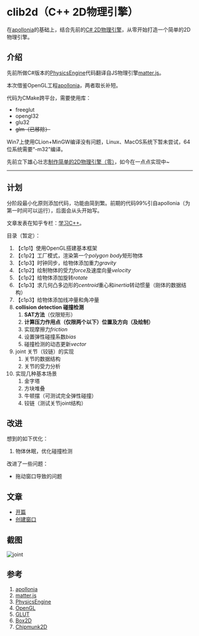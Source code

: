 # clib2d（C++ 2D物理引擎）

在[apollonia](https://github.com/wgtdkp/apollonia)的基础上，结合先前的[C# 2D物理引擎](https://github.com/bajdcc/PhysicsEngine)，从零开始打造一个简单的2D物理引擎。

## 介绍

先前所做C#版本的[PhysicsEngine](https://github.com/bajdcc/PhysicsEngine)代码翻译自JS物理引擎[matter.js](https://github.com/liabru/matter-js)。

本次借鉴OpenGL工程[apollonia](https://github.com/wgtdkp/apollonia)，两者取长补短。

代码为CMake跨平台，需要使用库：

- freeglut
- opengl32
- glu32
- ~~glm（已移除）~~

Win7上使用CLion+MinGW编译没有问题，Linux、MacOS系统下暂未尝试，64位系统需要“-m32”编译。

先前立下雄心壮志[制作简单的2D物理引擎（零）](https://www.cnblogs.com/bajdcc/p/5925837.html)，如今在一点点实现中~

----

## 计划

分阶段最小化原则添加代码，功能由简到繁。前期的代码99%引自apollonia（为第一时间可以运行），后面会从头开始写。

文章发表在知乎专栏：[学习C++](https://zhuanlan.zhihu.com/learncpp)。

目录（暂定）：

1. 【c1p1】使用OpenGL搭建基本框架
2. 【c1p2】工厂模式，渲染第一个*polygon body*矩形物体
3. 【c1p3】时钟同步，给物体添加重力*gravity*
4. 【c1p2】绘制物体的受力*force*及速度向量*velocity*
5. 【c1p2】给物体添加旋转*rotate*
6. 【c1p3】求几何凸多边形的*centroid*重心和*inertia*转动惯量（刚体的数据结构）
7. 【c1p3】给物体添加线冲量和角冲量
8. **collision detection 碰撞检测**
    1. **SAT方法**（仅限矩形）
    2. **计算压力作用点（仅限两个以下）位置及方向（及绘制）**
    3. 实现摩擦力*friction*
    4. 设置弹性碰撞系数*bias*
    5. 碰撞检测的动态更新*vector<pair>*
9. joint 关节（铰链）的实现
    1. 关节的数据结构
    2. 关节的受力分析
10. 实现几种基本场景
    1. 金字塔
    2. 方块堆叠
    3. 牛顿摆（可测试完全弹性碰撞）
    4. 铰链（测试关节joint结构）

## 改进

想到的如下优化：

1. 物体休眠，优化碰撞检测

改进了一些问题：

- 拖动窗口导致的问题

## 文章

- [开篇](http://zhuanlan.zhihu.com/p/42669063)
- [创建窗口](http://zhuanlan.zhihu.com/p/42773209)

## 截图

![joint](https://pic4.zhimg.com/v2-c73942281170acf8d4474ffedcf49d94_1200x500.jpg)

## 参考

1. [apollonia](https://github.com/wgtdkp/apollonia)
2. [matter.js](https://github.com/liabru/matter-js)
3. [PhysicsEngine](https://github.com/bajdcc/PhysicsEngine)
4. [OpenGL](https://www.opengl.org/)
5. [GLUT](https://www.opengl.org/resources/libraries/glut/)
6. [Box2D](http://box2d.org/)
7. [Chipmunk2D](https://chipmunk-physics.net/)